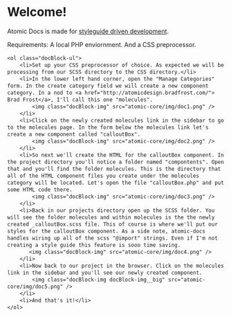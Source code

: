  <link href="atomic-core/css/main.css" rel="stylesheet" type="text/css">
<div class="docBlock">
	<h1 class="docBlock-heading">Welcome!</h1>
	<p>Atomic Docs is made for <a href="https://www.previousnext.com.au/blog/style-guide-driven-development-new-web-development">styleguide driven development</a>.</p>
	<p>Requirements: A local PHP enviornment. And a CSS preprocessor.<p> 
	
	<ol class="docBlock-ul">
		<li>Set up your CSS preprocessor of choice. As expected we will be processing from our SCSS directory to the CSS directory.</li>
		<li>In the lower left hand corner, open the "Manage Categories" form. In the create category field we will create a new component category. In a nod to <a href="http://atomicdesign.bradfrost.com/"> Brad Frost</a>, I'll call this one "molecules".
			<img class="docBlock-img" src="atomic-core/img/doc1.png" />
		</li>
		<li>Click on the newly created molecules link in the sidebar to go to the molecules page. In the form below the molecules link let's create a new component called "calloutBox".
			<img class="docBlock-img" src="atomic-core/img/doc2.png" />
		</li>
		<li>So next we'll create the HTML for the calloutBox component. In the project directory you'll notice a folder named "compontents". Open that and you'll find the folder molecules. This is the directory that all of the HTML component files you create under the molecules category will be located. Let's open the file "calloutBox.php" and put some HTML code there.
            <img class="docBlock-img" src="atomic-core/img/doc3.png" />
		</li>
		<li>Back in our projects directory open up the SCSS folder. You will see the folder molecules and within molecules is the the newly created _calloutBox.scss file. This of course is where we'll put our styles for the calloutBox component. As a side note, atomic-docs handles wiring up all of the scss "@import" strings. Even if I'm not creating a style guide this feature is sooo time saving.
           <img class="docBlock-img" src="atomic-core/img/doc4.png" />
		</li>
		<li>Now back to our project in the browser. Click on the molecules link in the sidebar and you'll see our newly created component.
            <img class="docBlock-img docBlock-img__big" src="atomic-core/img/doc5.png" />
		</li>
		<li>And that's it!</li>
	</ol>
</div>